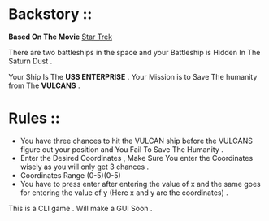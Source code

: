 
# Backstory ::

**Based On The Movie** [Star Trek](https://en.wikipedia.org/wiki/Star_Trek_(film) "Star Trek")

There are two battleships in the space and your Battleship is Hidden In The Saturn Dust .

Your Ship Is The **USS ENTERPRISE** . Your Mission is to Save The humanity from The **VULCANS** .

# Rules ::

- You have three chances to hit the VULCAN ship  before the VULCANS  figure out your position and You Fail To Save The Humanity .
- Enter the Desired Coordinates , Make Sure You enter the Coordinates wisely as you will only get 3 chances .
- Coordinates Range (0-5)(0-5)
-  You have to press enter after entering the value of x and the same goes for entering the value of y (Here x and y are the coordinates) .

This is a  CLI game . Will make a GUI Soon . 
